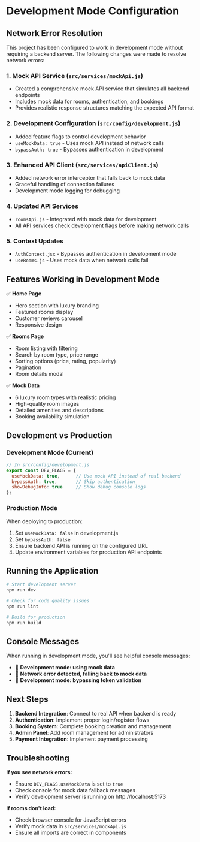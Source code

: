 # Development Mode Configuration

## Network Error Resolution

This project has been configured to work in development mode without requiring a backend server. The following changes were made to resolve network errors:

### 1. Mock API Service (`src/services/mockApi.js`)
- Created a comprehensive mock API service that simulates all backend endpoints
- Includes mock data for rooms, authentication, and bookings
- Provides realistic response structures matching the expected API format

### 2. Development Configuration (`src/config/development.js`)
- Added feature flags to control development behavior
- `useMockData: true` - Uses mock API instead of network calls
- `bypassAuth: true` - Bypasses authentication in development

### 3. Enhanced API Client (`src/services/apiClient.js`)
- Added network error interceptor that falls back to mock data
- Graceful handling of connection failures
- Development mode logging for debugging

### 4. Updated API Services
- `roomsApi.js` - Integrated with mock data for development
- All API services check development flags before making network calls

### 5. Context Updates
- `AuthContext.jsx` - Bypasses authentication in development mode
- `useRooms.js` - Uses mock data when network calls fail

## Features Working in Development Mode

✅ **Home Page**
- Hero section with luxury branding
- Featured rooms display
- Customer reviews carousel
- Responsive design

✅ **Rooms Page**
- Room listing with filtering
- Search by room type, price range
- Sorting options (price, rating, popularity)
- Pagination
- Room details modal

✅ **Mock Data**
- 6 luxury room types with realistic pricing
- High-quality room images
- Detailed amenities and descriptions
- Booking availability simulation

## Development vs Production

### Development Mode (Current)
```javascript
// In src/config/development.js
export const DEV_FLAGS = {
  useMockData: true,      // Use mock API instead of real backend
  bypassAuth: true,       // Skip authentication
  showDebugInfo: true     // Show debug console logs
};
```

### Production Mode
When deploying to production:
1. Set `useMockData: false` in development.js
2. Set `bypassAuth: false` 
3. Ensure backend API is running on the configured URL
4. Update environment variables for production API endpoints

## Running the Application

```bash
# Start development server
npm run dev

# Check for code quality issues
npm run lint

# Build for production
npm run build
```

## Console Messages

When running in development mode, you'll see helpful console messages:
- 🚧 **Development mode: using mock data**
- 🚧 **Network error detected, falling back to mock data**
- 🚧 **Development mode: bypassing token validation**

## Next Steps

1. **Backend Integration**: Connect to real API when backend is ready
2. **Authentication**: Implement proper login/register flows
3. **Booking System**: Complete booking creation and management
4. **Admin Panel**: Add room management for administrators
5. **Payment Integration**: Implement payment processing

## Troubleshooting

**If you see network errors:**
- Ensure `DEV_FLAGS.useMockData` is set to `true`
- Check console for mock data fallback messages
- Verify development server is running on http://localhost:5173

**If rooms don't load:**
- Check browser console for JavaScript errors
- Verify mock data in `src/services/mockApi.js`
- Ensure all imports are correct in components
